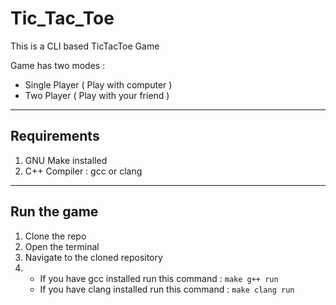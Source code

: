 # Tic_Tac_Toe

This is a CLI based TicTacToe Game

Game has two modes : 
- Single Player ( Play with computer )
- Two Player ( Play with your friend )
 
---


## Requirements

1. GNU Make installed
2. C++ Compiler : gcc or clang


---
 
## Run the game

1. Clone the repo
2. Open the terminal
3. Navigate to the cloned repository
4. * If you have gcc installed run this command :
          ```make g++ run```
   * If you have clang installed run this command :
          ```make clang run``` 




 
